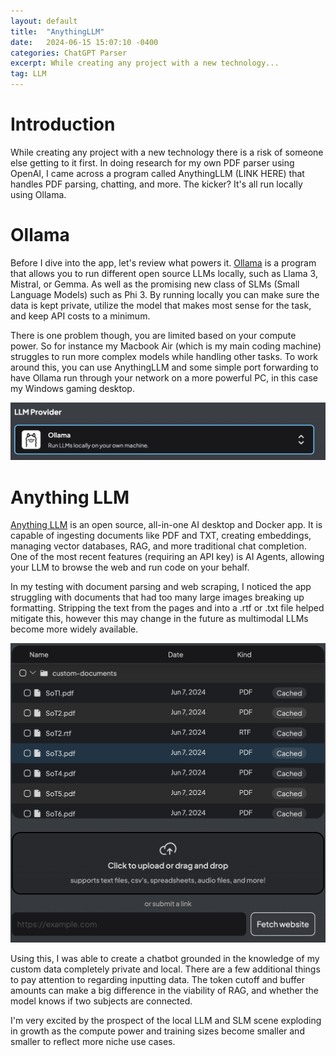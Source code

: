 ```yaml
---
layout: default
title:  "AnythingLLM"
date:   2024-06-15 15:07:10 -0400
categories: ChatGPT Parser
excerpt: While creating any project with a new technology...
tag: LLM
---
```


# Introduction
While creating any project with a new technology there is a risk of someone else getting to it first. In doing research for my own PDF parser using OpenAI, I came across a program called AnythingLLM (LINK HERE) that handles PDF parsing, chatting, and more. The kicker? It's all run locally using Ollama.

# Ollama
Before I dive into the app, let's review what powers it. [Ollama](https://ollama.com/) is a program that allows you to run different open source LLMs locally, such as Llama 3, Mistral, or Gemma. As well as the promising new class of SLMs (Small Language Models) such as Phi 3. By running locally you can make sure the data is kept private, utilize the model that makes most sense for the task, and keep API costs to a minimum. 

There is one problem though, you are limited based on your compute power. So for instance my Macbook Air (which is my main coding machine) struggles to run more complex models while handling other tasks. To work around this, you can use AnythingLLM and some simple port forwarding to have Ollama run through your network on a more powerful PC, in this case my Windows gaming desktop.

![Ollama](/images/ollama.png)

# Anything LLM
[Anything LLM](https://useanything.com/) is an open source, all-in-one AI desktop and Docker app. It is capable of ingesting documents like PDF and TXT, creating embeddings, managing vector databases, RAG, and more traditional chat completion. One of the most recent features (requiring an API key) is AI Agents, allowing your LLM to browse the web and run code on your behalf.


In my testing with document parsing and web scraping, I noticed the app struggling with documents that had too many large images breaking up formatting. Stripping the text from the pages and into a .rtf or .txt file helped mitigate this, however this may change in the future as multimodal LLMs become more widely available. 

![AnythingLLM](/images/anythingllm.png)

Using this, I was able to create a chatbot grounded in the knowledge of my custom data completely private and local. There are a few additional things to pay attention to regarding inputting data. The token cutoff and buffer amounts can make a big difference in the viability of RAG, and whether the model knows if two subjects are connected. 

I'm very excited by the prospect of the local LLM and SLM scene exploding in growth as the compute power and training sizes become smaller and smaller to reflect more niche use cases. 
